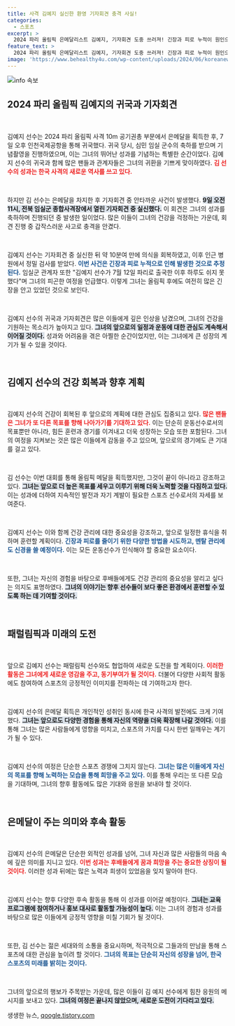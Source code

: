 ```yaml
---
title: 사격 김예지 실신한 환영 기자회견 충격 사실!
categories:
  - 스포츠
excerpt: >
  2024 파리 올림픽 은메달리스트 김예지, 기자회견 도중 쓰러져! 긴장과 피로 누적이 원인으로 지목되며, 팬들의 걱정을 사고 있다. 과연 그녀의 건강은?
feature_text: >
  2024 파리 올림픽 은메달리스트 김예지, 기자회견 도중 쓰러져! 긴장과 피로 누적이 원인으로 지목되며, 팬들의 걱정을 사고 있다. 과연 그녀의 건강은?
image: 'https://www.behealthy4u.com/wp-content/uploads/2024/06/koreanews.jpg'
---
```


<p><img src="https://www.behealthy4u.com/wp-content/uploads/2024/06/koreanews.jpg" alt="info 속보" /></p>

<h2 data-ke-size="size26">2024 파리 올림픽 김예지의 귀국과 기자회견</h2>

<p data-ke-size="size16">&nbsp;</p>

<p>김예지 선수는 2024 파리 올림픽 사격 10m 공기권총 부문에서 은메달을 획득한 후, 7일 오후 인천국제공항을 통해 귀국했다. 귀국 당시, 심민 임실 군수의 축하를 받으며 기념촬영을 진행하였으며, 이는 그녀의 뛰어난 성과를 기념하는 특별한 순간이었다. 김예지 선수의 귀국과 함께 많은 팬들과 관계자들은 그녀의 귀환을 기쁘게 맞이하였다. <b><span style="color: #ee2323;">김 선수의 성과는 한국 사격의 새로운 역사를 쓰고 있다.</span></b></p>

<p data-ke-size="size16">&nbsp;</p>

<p>하지만 김 선수는 은메달을 차지한 후 기자회견 중 안타까운 사건이 발생했다. <b><span style="background-color: #21538527;">9일 오전 11시, 전북 임실군 종합사격장에서 열린 기자회견 중 실신했다.</span></b> 이 회견은 그녀의 성과를 축하하며 진행되던 중 발생한 일이었다. 많은 이들이 그녀의 건강을 걱정하는 가운데, 회견 진행 중 갑작스러운 사고로 충격을 안겼다.</p>

<p data-ke-size="size16">&nbsp;</p>

<p>김예지 선수는 기자회견 중 실신한 뒤 약 10분여 만에 의식을 회복하였고, 이후 인근 병원에서 정밀 검사를 받았다. <b><span style="color: #1a5490;">이번 사건은 긴장과 피로 누적으로 인해 발생한 것으로 추정된다.</span></b> 임실군 관계자 또한 "김예지 선수가 7월 12일 파리로 출국한 이후 하루도 쉬지 못했다"며 그녀의 피곤한 여정을 언급했다. 이렇게 그녀는 올림픽 후에도 여전히 많은 긴장을 안고 있었던 것으로 보인다.</p>

<p data-ke-size="size16">&nbsp;</p>

<p>김예지 선수의 귀국과 기자회견은 많은 이들에게 깊은 인상을 남겼으며, 그녀의 건강을 기원하는 목소리가 높아지고 있다. <b><span style="background-color: #21538527;">그녀의 앞으로의 일정과 운동에 대한 관심도 계속해서 이어질 것이다.</span></b> 성과와 어려움을 겪은 아찔한 순간이었지만, 이는 그녀에게 큰 성장의 계기가 될 수 있을 것이다.</p>

<p data-ke-size="size16">&nbsp;</p>

<h2 data-ke-size="size26">김예지 선수의 건강 회복과 향후 계획</h2>

<p data-ke-size="size16">&nbsp;</p>

<p>김예지 선수의 건강이 회복된 후 앞으로의 계획에 대한 관심도 집중되고 있다. <b><span style="color: #ee2323;">많은 팬들은 그녀가 또 다른 목표를 향해 나아가기를 기대하고 있다.</span></b> 이는 단순히 운동선수로서의 목표뿐만 아니라, 힘든 훈련과 경기를 이겨내고 더욱 성장하는 모습 또한 포함된다. 그녀의 여정을 지켜보는 것은 많은 이들에게 감동을 주고 있으며, 앞으로의 경기에도 큰 기대를 걸고 있다.</p>

<p data-ke-size="size16">&nbsp;</p>

<p>김 선수는 이번 대회를 통해 올림픽 메달을 획득했지만, 그것이 끝이 아니라고 강조하고 있다. <b><span style="background-color: #21538527;">그녀는 앞으로 더 높은 목표를 세우고 이루기 위해 더욱 노력할 것을 다짐하고 있다.</span></b> 이는 성과에 더하여 지속적인 발전과 자기 계발이 필요한 스포츠 선수로서의 자세를 보여준다.</p>

<p data-ke-size="size16">&nbsp;</p>

<p>김예지 선수는 이와 함께 건강 관리에 대한 중요성을 강조하고, 앞으로 일정한 휴식을 취하며 훈련할 계획이다. <b><span style="color: #1a5490;">긴장과 피로를 줄이기 위한 다양한 방법을 시도하고, 멘탈 관리에도 신경을 쓸 예정이다.</span></b> 이는 모든 운동선수가 인식해야 할 중요한 요소이다.</p>

<p data-ke-size="size16">&nbsp;</p>

<p>또한, 그녀는 자신의 경험을 바탕으로 후배들에게도 건강 관리의 중요성을 알리고 싶다는 의지도 표명하였다. <b><span style="background-color: #21538527;">그녀의 이야기는 향후 선수들이 보다 좋은 환경에서 훈련할 수 있도록 하는 데 기여할 것이다.</span></b></p>

<p data-ke-size="size16">&nbsp;</p>

<h2 data-ke-size="size26">패럴림픽과 미래의 도전</h2>

<p data-ke-size="size16">&nbsp;</p>

<p>앞으로 김예지 선수는 패럴림픽 선수와도 협업하여 새로운 도전을 할 계획이다. <b><span style="color: #ee2323;">이러한 활동은 그녀에게 새로운 영감을 주고, 동기부여가 될 것이다.</span></b> 더불어 다양한 사회적 활동에도 참여하여 스포츠의 긍정적인 이미지를 전파하는 데 기여하고자 한다.</p>

<p data-ke-size="size16">&nbsp;</p>

<p>김예지 선수의 은메달 획득은 개인적인 성취인 동시에 한국 사격의 발전에도 크게 기여했다. <b><span style="background-color: #21538527;">그녀는 앞으로도 다양한 경험을 통해 자신의 역량을 더욱 확장해 나갈 것이다.</span></b> 이를 통해 그녀는 많은 사람들에게 영향을 미치고, 스포츠의 가치를 다시 한번 일깨우는 계기가 될 수 있다.</p>

<p data-ke-size="size16">&nbsp;</p>

<p>김예지 선수의 여정은 단순한 스포츠 경쟁에 그치지 않는다. <b><span style="color: #1a5490;">그녀는 많은 이들에게 자신의 목표를 향해 노력하는 모습을 통해 희망을 주고 있다.</span></b> 이를 통해 우리는 또 다른 모습을 기대하며, 그녀의 향후 활동에도 많은 기대와 응원을 보내야 할 것이다. </p>

<p data-ke-size="size16">&nbsp;</p>

<h2 data-ke-size="size26">은메달이 주는 의미와 후속 활동</h2>

<p data-ke-size="size16">&nbsp;</p>

<p>김예지 선수의 은메달은 단순한 외적인 성과를 넘어, 그녀 자신과 많은 사람들의 마음 속에 깊은 의미를 지니고 있다. <b><span style="color: #ee2323;">이번 성과는 후배들에게 꿈과 희망을 주는 중요한 상징이 될 것이다.</span></b> 이러한 성과 뒤에는 많은 노력과 희생이 있었음을 잊지 말아야 한다.</p>

<p data-ke-size="size16">&nbsp;</p>

<p>김예지 선수는 향후 다양한 후속 활동을 통해 이 성과를 이어갈 예정이다. <b><span style="background-color: #21538527;">그녀는 교육 프로그램에 참여하거나 홍보 대사로 활동할 가능성이 높다.</span></b> 이는 그녀의 경험과 성과를 바탕으로 많은 이들에게 긍정적 영향을 미칠 기회가 될 것이다.</p>

<p data-ke-size="size16">&nbsp;</p>

<p>또한, 김 선수는 젊은 세대와의 소통을 중요시하며, 적극적으로 그들과의 만남을 통해 스포츠에 대한 관심을 높이려 할 것이다. <b><span style="color: #1a5490;">그녀의 목표는 단순히 자신의 성장을 넘어, 한국 스포츠의 미래를 밝히는 것이다.</span></b></p>

<p data-ke-size="size16">&nbsp;</p>

<p>그녀의 앞으로의 행보가 주목받는 가운데, 많은 이들이 김 예지 선수에게 힘찬 응원의 메시지를 보내고 있다. <b><span style="background-color: #21538527;">그녀의 여정은 끝나지 않았으며, 새로운 도전이 기다리고 있다.</span></b></p>
생생한 뉴스, <a href="https://qoogle.tistory.com" rel="dofollow">qoogle.tistory.com</a>


